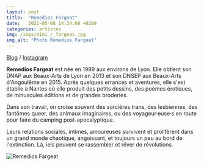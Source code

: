 ```yaml
---
layout: post
title:  "Remedios Fargeat"
date:   2021-05-08 14:34:08 +0200
categories: artistes
img: /imgs/mini_r_fargeat.jpg
img_alt: "Photo Remedios Fargeat"
---
```

[Blog](http://lemondesouterrain.tumblr.com) / [Instagram](https://www.instagram.com/fake_deep_girl/)

**Remedios Fargeat** est née en 1989 aux environs de Lyon. Elle obtient son DNAP aux Beaux-Arts de Lyon en 2013 et son DNSEP aux Beaux-Arts d'Angoulême en 2015. Après quelques errances et aventures, elle s'est établie à Nantes où elle produit des petits dessins, des poèmes érotiques, de minuscules éditions et de grandes broderies.  

Dans son travail, on croise souvent des sorcières trans, des lesbiennes, des fantômes queer, des animaux imaginaires, ou des voyageur·euse·s en route pour faire du camping post-apocalyptique.  

Leurs relations sociales, intimes, amoureuses survivent et prolifèrent dans un grand monde chaotique, angoissant, et toujours un peu au bord de l'extinction. Là, iels peuvent se rassembler et rêver de révolutions. 

![Remedios Fargeat](/imgs/r_fargeat.jpg)
